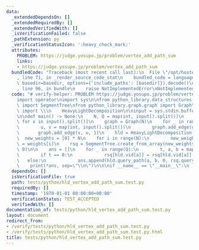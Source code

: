 ```yaml
---
data:
  _extendedDependsOn: []
  _extendedRequiredBy: []
  _extendedVerifiedWith: []
  _isVerificationFailed: false
  _pathExtension: py
  _verificationStatusIcon: ':heavy_check_mark:'
  attributes:
    PROBLEM: https://judge.yosupo.jp/problem/vertex_add_path_sum
    links:
    - https://judge.yosupo.jp/problem/vertex_add_path_sum
  bundledCode: "Traceback (most recent call last):\n  File \"/opt/hostedtoolcache/Python/3.9.1/x64/lib/python3.9/site-packages/onlinejudge_verify/documentation/build.py\"\
    , line 71, in _render_source_code_stat\n    bundled_code = language.bundle(stat.path,\
    \ basedir=basedir, options={'include_paths': [basedir]}).decode()\n  File \"/opt/hostedtoolcache/Python/3.9.1/x64/lib/python3.9/site-packages/onlinejudge_verify/languages/python.py\"\
    , line 96, in bundle\n    raise NotImplementedError\nNotImplementedError\n"
  code: "# verify-helper: PROBLEM https://judge.yosupo.jp/problem/vertex_add_path_sum\n\
    import operator\nimport sys\n\nfrom python_library.data_structures.segment_tree\
    \ import SegmentTree\nfrom python_library.graph.graph import Graph\nfrom python_library.graph.heavy_light_decomposition\
    \ import \\\n    HeavyLightDecomposition\n\ninput = sys.stdin.buffer.readline\n\
    \n\ndef main() -> None:\n    N, Q = map(int, input().split())\n    weights = [int(x)\
    \ for x in input().split()]\n    graph = Graph(N)\n    for _ in range(N - 1):\n\
    \        u, v = map(int, input().split())\n        graph.add_edge(u, v, 1)\n \
    \       graph.add_edge(v, u, 1)\n    hld = HeavyLightDecomposition(graph)\n  \
    \  new_weights = [0] * N\n    for i in range(N):\n        new_weights[hld.vid[i]]\
    \ = weights[i]\n    rsq = SegmentTree.create_from_array(new_weights, operator.add,\
    \ 0)\n\n    ans = []\n    for _ in range(Q):\n        t, a, b = map(int, input().split())\n\
    \        if t == 0:\n            rsq[hld.vid[a]] = rsq[hld.vid[a]] + b\n     \
    \   else:\n            ans.append(hld.query_path(a, b, 0, rsq.query, operator.add))\n\
    \    print(*ans, sep=\"\\n\")\n\n\nif __name__ == \"__main__\":\n    main()\n"
  dependsOn: []
  isVerificationFile: true
  path: tests/python/hld_vertex_add_path_sum.test.py
  requiredBy: []
  timestamp: '1970-01-01 00:00:00+00:00'
  verificationStatus: TEST_ACCEPTED
  verifiedWith: []
documentation_of: tests/python/hld_vertex_add_path_sum.test.py
layout: document
redirect_from:
- /verify/tests/python/hld_vertex_add_path_sum.test.py
- /verify/tests/python/hld_vertex_add_path_sum.test.py.html
title: tests/python/hld_vertex_add_path_sum.test.py
---
```

